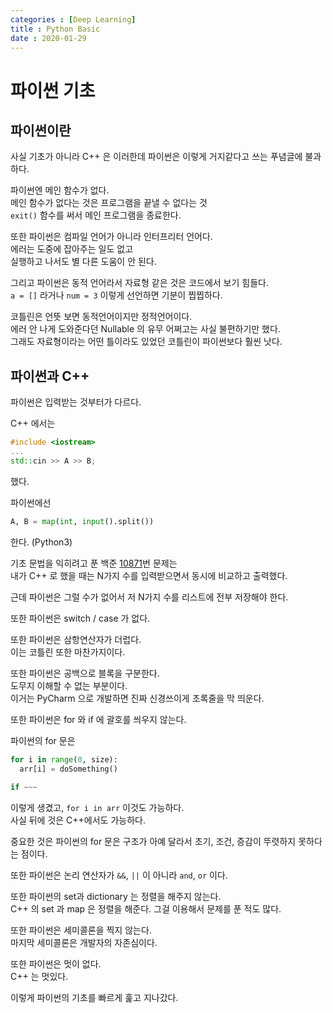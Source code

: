 ```yaml
---
categories : [Deep Learning]
title : Python Basic
date : 2020-01-29
---
```


# 파이썬 기초

## 파이썬이란

사실 기초가 아니라 C++ 은 이러한데 파이썬은 이렇게 거지같다고 쓰는 푸념글에 불과하다.  

파이썬엔 메인 함수가 없다.  
메인 함수가 없다는 것은 프로그램을 끝낼 수 없다는 것  
`exit()` 함수를 써서 메인 프로그램을 종료한다.  

또한 파이썬은 컴파일 언어가 아니라 인터프리터 언어다.  
에러는 도중에 잡아주는 일도 없고  
실행하고 나서도 별 다른 도움이 안 된다.  

그리고 파이썬은 동적 언어라서 자료형 같은 것은 코드에서 보기 힘들다.  
`a = []` 라거나 `num = 3` 이렇게 선언하면 기분이 찝찝하다.  

코틀린은 언뜻 보면 동적언어이지만 정적언어이다.  
에러 안 나게 도와준다던 Nullable 의 유무 어쩌고는 사실 불편하기만 했다.   
그래도 자료형이라는 어떤 틀이라도 있었던 코틀린이 파이썬보다 훨씬 낫다.  


## 파이썬과 C++

파이썬은 입력받는 것부터가 다르다.  

C++ 에서는 

```cpp
#include <iostream>
...
std::cin >> A >> B;
``` 

했다.  

파이썬에선  

```python
A, B = map(int, input().split())
```

한다. (Python3)  

기초 문법을 익히려고 푼 백준 [10871](https://www.acmicpc.net/problem/10871)번 문제는  
내가 C++ 로 했을 때는 N가지 수를 입력받으면서 동시에 비교하고 출력했다.  

근데 파이썬은 그럴 수가 없어서 저 N가지 수를 리스트에 전부 저장해야 한다.  

또한 파이썬은 switch / case 가 없다.  

또한 파이썬은 삼항연산자가 더럽다.  
이는 코틀린 또한 마찬가지이다.  

또한 파이썬은 공백으로 블록을 구분한다.  
도무지 이해할 수 없는 부분이다.  
이거는 PyCharm 으로 개발하면 진짜 신경쓰이게 초록줄을 막 띄운다.  

또한 파이썬은 for 와 if 에 괄호를 씌우지 않는다.  

파이썬의 for 문은  

```python
for i in range(0, size):
  arr[i] = doSomething()
  
if ~~~
```

이렇게 생겼고, `for i in arr` 이것도 가능하다.  
사실 뒤에 것은 C++에서도 가능하다.  

중요한 것은 파이썬의 for 문은 구조가 아예 달라서 초기, 조건, 증감이 뚜렷하지 못하다는 점이다.  

또한 파이썬은 논리 연산자가 `&&`, `||` 이 아니라 `and`, `or` 이다.  

또한 파이썬의 set과 dictionary 는 정렬을 해주지 않는다.  
C++ 의 set 과 map 은 정렬을 해준다. 그걸 이용해서 문제를 푼 적도 많다.  

또한 파이썬은 세미콜론을 찍지 않는다.  
마지막 세미콜론은 개발자의 자존심이다.  

또한 파이썬은 멋이 없다.  
C++ 는 멋있다.  

이렇게 파이썬의 기초를 빠르게 훑고 지나갔다.  
